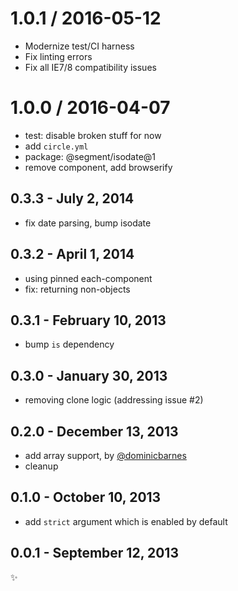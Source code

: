 1.0.1 / 2016-05-12
==================

  * Modernize test/CI harness
  * Fix linting errors
  * Fix all IE7/8 compatibility issues

1.0.0 / 2016-04-07
==================

  * test: disable broken stuff for now
  * add `circle.yml`
  * package: @segment/isodate@1
  * remove component, add browserify

0.3.3 - July 2, 2014
-------------------------
* fix date parsing, bump isodate

0.3.2 - April 1, 2014
---------------------
 * using pinned each-component
 * fix: returning non-objects

0.3.1 - February 10, 2013
-------------------------
* bump `is` dependency

0.3.0 - January 30, 2013
------------------------
* removing clone logic (addressing issue #2)

0.2.0 - December 13, 2013
-------------------------
* add array support, by [@dominicbarnes](https://github.com/dominicbarnes)
* cleanup

0.1.0 - October 10, 2013
------------------------
* add `strict` argument which is enabled by default

0.0.1 - September 12, 2013
--------------------------
:sparkles:
